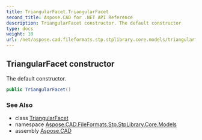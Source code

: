 ```yaml
---
title: TriangularFacet.TriangularFacet
second_title: Aspose.CAD for .NET API Reference
description: TriangularFacet constructor. The default constructor
type: docs
weight: 10
url: /net/aspose.cad.fileformats.stp.stplibrary.core.models/triangularfacet/triangularfacet/
---
```

## TriangularFacet constructor

The default constructor.

```csharp
public TriangularFacet()
```

### See Also

* class [TriangularFacet](../)
* namespace [Aspose.CAD.FileFormats.Stp.StpLibrary.Core.Models](../../../aspose.cad.fileformats.stp.stplibrary.core.models/)
* assembly [Aspose.CAD](../../../)


